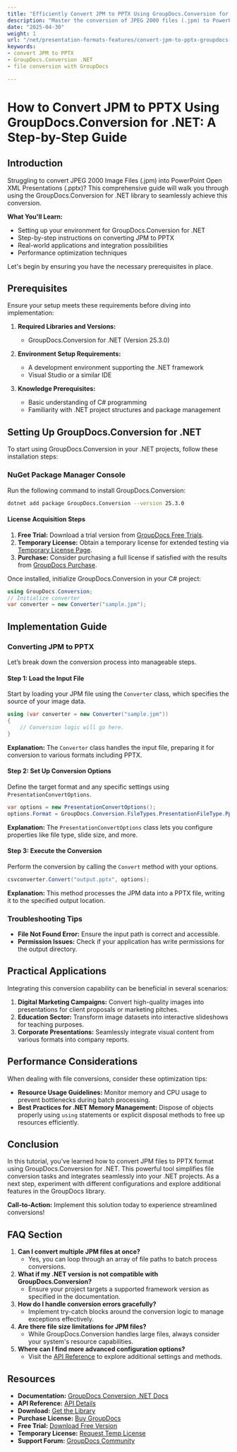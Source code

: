 ```yaml
---
title: "Efficiently Convert JPM to PPTX Using GroupDocs.Conversion for .NET&#58; A Step-by-Step Guide"
description: "Master the conversion of JPEG 2000 files (.jpm) to PowerPoint presentations (.pptx) with this comprehensive guide on using GroupDocs.Conversion for .NET."
date: "2025-04-30"
weight: 1
url: "/net/presentation-formats-features/convert-jpm-to-pptx-groupdocs-dotnet/"
keywords:
- convert JPM to PPTX
- GroupDocs.Conversion .NET
- file conversion with GroupDocs

---
```



# How to Convert JPM to PPTX Using GroupDocs.Conversion for .NET: A Step-by-Step Guide

## Introduction
Struggling to convert JPEG 2000 Image Files (.jpm) into PowerPoint Open XML Presentations (.pptx)? This comprehensive guide will walk you through using the GroupDocs.Conversion for .NET library to seamlessly achieve this conversion.

**What You'll Learn:**
- Setting up your environment for GroupDocs.Conversion for .NET
- Step-by-step instructions on converting JPM to PPTX
- Real-world applications and integration possibilities
- Performance optimization techniques

Let's begin by ensuring you have the necessary prerequisites in place.

## Prerequisites
Ensure your setup meets these requirements before diving into implementation:

1. **Required Libraries and Versions:**
   - GroupDocs.Conversion for .NET (Version 25.3.0)

2. **Environment Setup Requirements:**
   - A development environment supporting the .NET framework
   - Visual Studio or a similar IDE

3. **Knowledge Prerequisites:**
   - Basic understanding of C# programming
   - Familiarity with .NET project structures and package management

## Setting Up GroupDocs.Conversion for .NET
To start using GroupDocs.Conversion in your .NET projects, follow these installation steps:

### NuGet Package Manager Console
Run the following command to install GroupDocs.Conversion:

```bash
dotnet add package GroupDocs.Conversion --version 25.3.0
```

#### License Acquisition Steps
1. **Free Trial:** Download a trial version from [GroupDocs Free Trials](https://releases.groupdocs.com/conversion/net/).
2. **Temporary License:** Obtain a temporary license for extended testing via [Temporary License Page](https://purchase.groupdocs.com/temporary-license/).
3. **Purchase:** Consider purchasing a full license if satisfied with the results from [GroupDocs Purchase](https://purchase.groupdocs.com/buy).

Once installed, initialize GroupDocs.Conversion in your C# project:

```csharp
using GroupDocs.Conversion;
// Initialize converter
var converter = new Converter("sample.jpm");
```

## Implementation Guide
### Converting JPM to PPTX
Let’s break down the conversion process into manageable steps.

#### Step 1: Load the Input File
Start by loading your JPM file using the `Converter` class, which specifies the source of your image data.

```csharp
using (var converter = new Converter("sample.jpm"))
{
    // Conversion logic will go here.
}
```
**Explanation:** The `Converter` class handles the input file, preparing it for conversion to various formats including PPTX.

#### Step 2: Set Up Conversion Options
Define the target format and any specific settings using `PresentationConvertOptions`.

```csharp
var options = new PresentationConvertOptions();
options.Format = GroupDocs.Conversion.FileTypes.PresentationFileType.Pptx;
```
**Explanation:** The `PresentationConvertOptions` class lets you configure properties like file type, slide size, and more.

#### Step 3: Execute the Conversion
Perform the conversion by calling the `Convert` method with your options.

```csharp
csvconverter.Convert("output.pptx", options);
```
**Explanation:** This method processes the JPM data into a PPTX file, writing it to the specified output location.

### Troubleshooting Tips
- **File Not Found Error:** Ensure the input path is correct and accessible.
- **Permission Issues:** Check if your application has write permissions for the output directory.

## Practical Applications
Integrating this conversion capability can be beneficial in several scenarios:
1. **Digital Marketing Campaigns:** Convert high-quality images into presentations for client proposals or marketing pitches.
2. **Education Sector:** Transform image datasets into interactive slideshows for teaching purposes.
3. **Corporate Presentations:** Seamlessly integrate visual content from various formats into company reports.

## Performance Considerations
When dealing with file conversions, consider these optimization tips:
- **Resource Usage Guidelines:** Monitor memory and CPU usage to prevent bottlenecks during batch processing.
- **Best Practices for .NET Memory Management:** Dispose of objects properly using `using` statements or explicit disposal methods to free up resources efficiently.

## Conclusion
In this tutorial, you’ve learned how to convert JPM files to PPTX format using GroupDocs.Conversion for .NET. This powerful tool simplifies file conversion tasks and integrates seamlessly into your .NET projects. As a next step, experiment with different configurations and explore additional features in the GroupDocs library.

**Call-to-Action:** Implement this solution today to experience streamlined conversions!

## FAQ Section
1. **Can I convert multiple JPM files at once?**
   - Yes, you can loop through an array of file paths to batch process conversions.
2. **What if my .NET version is not compatible with GroupDocs.Conversion?**
   - Ensure your project targets a supported framework version as specified in the documentation.
3. **How do I handle conversion errors gracefully?**
   - Implement try-catch blocks around the conversion logic to manage exceptions effectively.
4. **Are there file size limitations for JPM files?**
   - While GroupDocs.Conversion handles large files, always consider your system's resource capabilities.
5. **Where can I find more advanced configuration options?**
   - Visit the [API Reference](https://reference.groupdocs.com/conversion/net/) to explore additional settings and methods.

## Resources
- **Documentation:** [GroupDocs Conversion .NET Docs](https://docs.groupdocs.com/conversion/net/)
- **API Reference:** [API Details](https://reference.groupdocs.com/conversion/net/)
- **Download:** [Get the Library](https://releases.groupdocs.com/conversion/net/)
- **Purchase License:** [Buy GroupDocs](https://purchase.groupdocs.com/buy)
- **Free Trial:** [Download Free Version](https://releases.groupdocs.com/conversion/net/)
- **Temporary License:** [Request Temp License](https://purchase.groupdocs.com/temporary-license/)
- **Support Forum:** [GroupDocs Community](https://forum.groupdocs.com/c/conversion/10)
